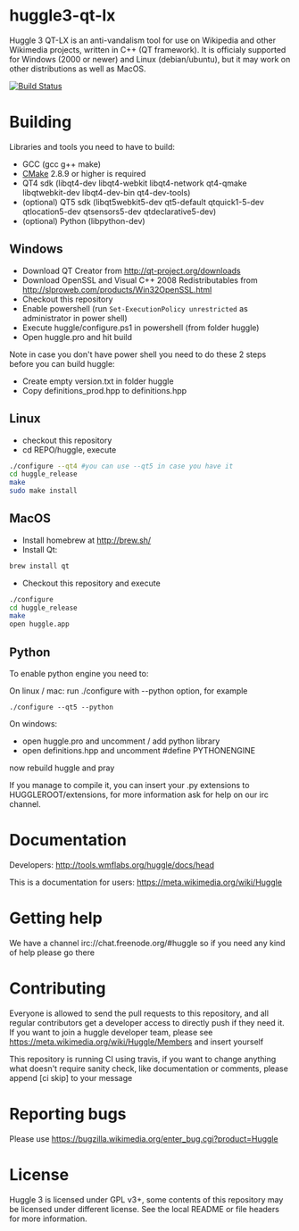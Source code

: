 huggle3-qt-lx
=============

Huggle 3 QT-LX is an anti-vandalism tool for use on Wikipedia and other Wikimedia projects, written in C++ (QT framework).  It is officialy supported for Windows (2000 or newer) and Linux (debian/ubuntu), but it may work on other distributions as well as MacOS.

[![Build Status](https://travis-ci.org/huggle/huggle3-qt-lx.png?branch=master)](https://travis-ci.org/huggle/huggle3-qt-lx)

Building
=========

Libraries and tools you need to have to build:
* GCC (gcc g++ make)
* [CMake](https://github.com/Kitware/CMake) 2.8.9 or higher is required
* QT4 sdk (libqt4-dev libqt4-webkit libqt4-network qt4-qmake libqtwebkit-dev libqt4-dev-bin qt4-dev-tools)
* (optional) QT5 sdk (libqt5webkit5-dev qt5-default qtquick1-5-dev qtlocation5-dev qtsensors5-dev qtdeclarative5-dev)
* (optional) Python (libpython-dev)

Windows
-------------

* Download QT Creator from http://qt-project.org/downloads
* Download OpenSSL and Visual C++ 2008 Redistributables from http://slproweb.com/products/Win32OpenSSL.html
* Checkout this repository
* Enable powershell (run `Set-ExecutionPolicy unrestricted` as administrator in power shell)
* Execute huggle/configure.ps1 in powershell (from folder huggle)
* Open huggle.pro and hit build

Note in case you don't have power shell you need to do these 2 steps before you can build huggle:

* Create empty version.txt in folder huggle
* Copy definitions_prod.hpp to definitions.hpp

Linux
-------------

* checkout this repository
* cd REPO/huggle, execute

```sh
./configure --qt4 #you can use --qt5 in case you have it
cd huggle_release
make
sudo make install
```

MacOS
------------
* Install homebrew at http://brew.sh/
* Install Qt:
```sh
brew install qt
```
* Checkout this repository and execute
```sh
./configure
cd huggle_release
make
open huggle.app
```

Python
------------
To enable python engine you need to:

On linux / mac:
run ./configure with --python option, for example
```
./configure --qt5 --python
```

On windows:
* open huggle.pro and uncomment / add python library
* open definitions.hpp and uncomment #define PYTHONENGINE

now rebuild huggle and pray

If you manage to compile it, you can insert your .py extensions to HUGGLEROOT/extensions, for more
information ask for help on our irc channel.

Documentation
=============

Developers: http://tools.wmflabs.org/huggle/docs/head

This is a documentation for users: https://meta.wikimedia.org/wiki/Huggle

Getting help
=============

We have a channel irc://chat.freenode.org/#huggle so if you need any kind of help please go there

Contributing
=============

Everyone is allowed to send the pull requests to this repository, and all regular contributors
get a developer access to directly push if they need it. If you want to join a huggle
developer team, please see https://meta.wikimedia.org/wiki/Huggle/Members and insert yourself

This repository is running CI using travis, if you want to change anything what doesn't require
sanity check, like documentation or comments, please append [ci skip] to your message

Reporting bugs
===============
Please use https://bugzilla.wikimedia.org/enter_bug.cgi?product=Huggle

License
===============

Huggle 3 is licensed under GPL v3+, some contents of this repository may be licensed under
different license. See the local README or file headers for more information.
